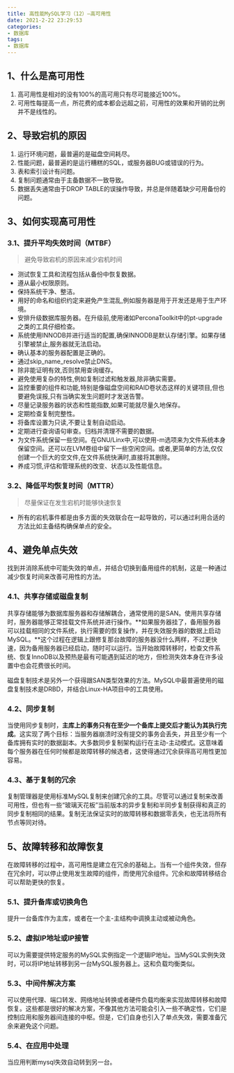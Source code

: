 ```yaml
---
title: 高性能MySQL学习（12）—高可用性
date: 2021-2-22 23:29:53
categories:
- 数据库
tags:
- 数据库
---
```


## 1、什么是高可用性

1. 高可用性是相对的没有100%的高可用只有尽可能接近100%。
2. 可用性每提高一点，所花费的成本都会远超之前，可用性的效果和开销的比例并不是线性的。

## 2、导致宕机的原因

1. 运行环境问题，最普遍的是磁盘空间耗尽。
2. 性能问题，最普遍的是运行糟糕的SQL，或服务器BUG或错误的行为。
3. 表和索引设计有问题。
4. 复制问题通常由于主备数据不一致导致。
5. 数据丢失通常由于DROP TABLE的误操作导致，并总是伴随着缺少可用备份的问题。

## 3、如何实现高可用性

### 3.1、提升平均失效时间（MTBF）

> 避免导致宕机的原因来减少宕机时间

- 测试恢复工具和流程包括从备份中恢复数据。
- 遵从最小权限原则。
- 保持系统干净、整洁。
- 用好的命名和组织约定来避免产生混乱,例如服务器是用于开发还是用于生产环境。
- 安排升级数据库服务器。在升级前,使用诸如PerconaToolkit中的pt-upgrade之类的工具仔细检查。
- 系统使用INNODB并进行适当的配置,确保INNODB是默认存储引擎。如果存储引擎被禁止,服务器就无法启动。
- 确认基本的服务器配置是正确的。
- 通过skip_name_resolve禁止DNS。
- 除非能证明有效,否则禁用查询缓存。
- 避免使用复杂的特性,例如复制过滤和触发器,除非确实需要。
- 监控重要的组件和功能,特别是像磁盘空间和RAID卷状态这样的关键项目,但也要避免误报,只有当确实发生问题时才发送告警。
- 尽量记录服务器的状态和性能指数,如果可能就尽量久地保存。
- 定期检查复制完整性。
- 将备库设置为只读,不要让复制自动启动。
- 定期进行查询语句审查。归档并清理不需要的数据。
- 为文件系统保留一些空间。在GNU/Linx中,可以使用-m选项来为文件系统本身保留空间。还可以在LVM卷组中留下一些空闲空间。或者,更简单的方法,仅仅创建一个巨大的空文件,在文件系统快满时,直接将其删除。
- 养成习惯,评估和管理系统的改变、状态以及性能信息。

### 3.2、降低平均恢复时间（MTTR）

> 尽量保证在发生宕机时能够快速恢复

- 所有的宕机事件都是由多方面的失效联合在一起导致的，可以通过利用合适的方法比如主备结构确保单点的安全。

## 4、避免单点失效

找到并消除系统中可能失效的单点，并结合切换到备用组件的机制，这是一种通过减少恢复时间来改善可用性的方法。

### 4.1、共享存储或磁盘复制

共享存储能够为数据库服务器和存储解耦合，通常使用的是SAN。使用共享存储时，服务器能够正常挂载文件系统并进行操作。**如果服务器挂了，备用服务器可以挂载相同的文件系统，执行需要的恢复操作，并在失效服务器的数据上启动MySQL。**这个过程在逻辑上跟修复那台故障的服务器没什么两样，不过更快速，因为备用服务器已经启动，随时可以运行。当开始故障转移时，检查文件系统、恢复InnoDB以及预热是最有可能遇到延迟的地方，但检测失效本身在许多设置中也会花费很长时间。

磁盘复制技术是另外一个获得跟SAN类型效果的方法。MySQL中最普遍使用的磁盘复制技术是DRBD，并结合Linux-HA项目中的工具使用。

### 4.2、同步复制

当使用同步复制时，**主库上的事务只有在至少一个备库上提交后才能认为其执行完成**。这实现了两个目标：当服务器崩溃时没有提交的事务会丢失，并且至少有一个备库拥有实时的数据副本。大多数同步复制架构运行在主动-主动模式。这意味着每个服务器在任何时候都是故障转移的候选者，这使得通过冗余获得高可用性更加容易。

### 4.3、基于复制的冗余

复制管理器是使用标准MySQL复制来创建冗余的工具。尽管可以通过复制来改善可用性，但也有一些“玻璃天花板”当前版本的异步复制和半同步复制获得和真正的同步复制相同的结果。复制无法保证实时的故障转移和数据零丢失，也无法将所有节点等同对待。

## 5、故障转移和故障恢复

在故障转移的过程中，高可用性是建立在冗余的基础上。当有一个组件失效，但存在冗余时，可以停止使用发生故障的组件，而使用冗余组件。冗余和故障转移结合可以帮助更快的恢复。

### 5.1、提升备库或切换角色

提升一台备库作为主库，或者在一个主-主结构中调换主动或被动角色。

### 5.2、虚拟IP地址或IP接管

可以为需要提供特定服务的MySQL实例指定一个逻辑IP地址。当MySQL实例失效时，可以将IP地址转移到另一台MySQL服务器上。这和负载均衡类似。

### 5.3、中间件解决方案

可以使用代理、端口转发、网络地址转换或者硬件负载均衡来实现故障转移和故障恢复。这些都是很好的解决方案，不像其他方法可能会引入一些不确定性，它们是控制应用和服务器间连接的中枢。但是，它们自身也引入了单点失效，需要准备冗余来避免这个问题。

### 5.4、在应用中处理

当应用判断mysql失效自动转到另一台。